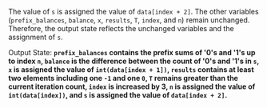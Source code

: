 The value of `s` is assigned the value of `data[index + 2]`. The other variables (`prefix_balances`, `balance`, `x`, `results`, `T`, `index`, and `n`) remain unchanged. Therefore, the output state reflects the unchanged variables and the assignment of `s`.

Output State: **`prefix_balances` contains the prefix sums of '0's and '1's up to index `n`, `balance` is the difference between the count of '0's and '1's in `s`, `x` is assigned the value of `int(data[index + 1])`, `results` contains at least two elements including one `-1` and one `0`, `T` remains greater than the current iteration count, `index` is increased by 3, `n` is assigned the value of `int(data[index])`, and `s` is assigned the value of `data[index + 2]`.**
